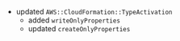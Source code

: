 - updated `AWS::CloudFormation::TypeActivation`
  - added `writeOnlyProperties`
  - updated `createOnlyProperties`
